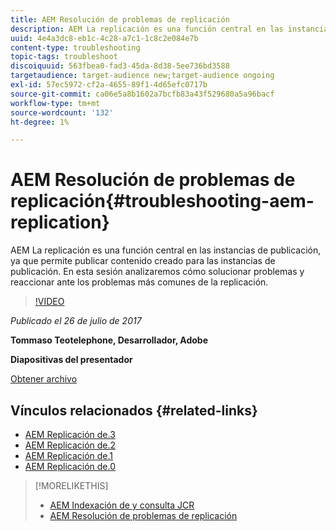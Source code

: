```yaml
---
title: AEM Resolución de problemas de replicación
description: AEM La replicación es una función central en las instancias de publicación, ya que permite publicar contenido creado para las instancias de publicación. En esta sesión analizaremos cómo solucionar problemas y reaccionar ante los problemas más comunes de la replicación.
uuid: 4e4a3dc8-eb1c-4c28-a7c1-1c8c2e084e7b
content-type: troubleshooting
topic-tags: troubleshoot
discoiquuid: 563fbea0-fad3-45da-8d38-5ee736bd3588
targetaudience: target-audience new;target-audience ongoing
exl-id: 57ec5972-cf2a-4655-89f1-4d65efc0717b
source-git-commit: ca06e5a8b1602a7bcfb83a43f529680a5a96bacf
workflow-type: tm+mt
source-wordcount: '132'
ht-degree: 1%

---
```


# AEM Resolución de problemas de replicación{#troubleshooting-aem-replication}

AEM La replicación es una función central en las instancias de publicación, ya que permite publicar contenido creado para las instancias de publicación. En esta sesión analizaremos cómo solucionar problemas y reaccionar ante los problemas más comunes de la replicación.

>[!VIDEO](https://video.tv.adobe.com/v/19282/?quality=9)

*Publicado el 26 de julio de 2017*

**Tommaso Teotelephone, Desarrollador, Adobe**

**Diapositivas del presentador**

[Obtener archivo](assets/aem-gems-troubleshooting-aem-replication.pdf)

## Vínculos relacionados {#related-links}

* [AEM Replicación de.3](https://docs.adobe.com/docs/en/aem/6-3/deploy/configuring/replication.html)
* [AEM Replicación de.2](https://docs.adobe.com/docs/en/aem/6-2/deploy/configuring/replication.html)
* [AEM Replicación de.1](https://docs.adobe.com/docs/en/aem/6-1/deploy/configuring/replication.html)
* [AEM Replicación de.0](https://docs.adobe.com/docs/en/aem/6-0/deploy/configuring/replication.html)

>[!MORELIKETHIS]
>
>* [AEM Indexación de y consulta JCR](aem-indexing-jcr-query.md)
>* [AEM Resolución de problemas de replicación](aem-troubleshooting-aem-replication.md)

<!-- >>* [Adobe Experience Manager: AEM 6.x Maintenance Tasks](https://helpx.adobe.com/experience-manager/kt/eseminars/ccoo-aem-Aug-register.html) -->
